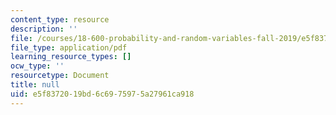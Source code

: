 ```yaml
---
content_type: resource
description: ''
file: /courses/18-600-probability-and-random-variables-fall-2019/e5f8372019bd6c6975975a27961ca918_MIT18_600F19_lec12.pdf
file_type: application/pdf
learning_resource_types: []
ocw_type: ''
resourcetype: Document
title: null
uid: e5f83720-19bd-6c69-7597-5a27961ca918
---
```

